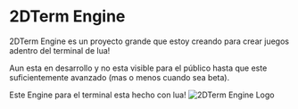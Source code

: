 # 2DTerm Engine
2DTerm Engine es un proyecto grande que estoy creando para crear juegos
adentro del terminal de lua!

Aun esta en desarrollo y no esta visible para el público hasta que este
suficientemente avanzado (mas o menos cuando sea beta).

Este Engine para el terminal esta hecho con lua!
![2DTerm Engine Logo](https://ibb.co/VHb1Y69)
